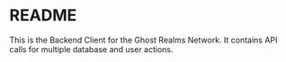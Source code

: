 # README #

This is the Backend Client for the Ghost Realms Network. It contains API calls for multiple database and user actions.
